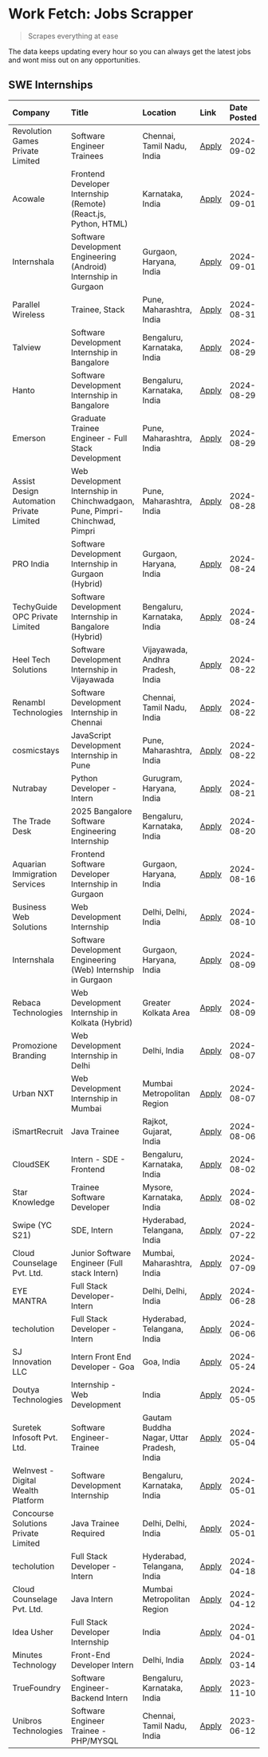 # Work Fetch: Jobs Scrapper
> Scrapes everything at ease

The data keeps updating every hour so you can always get the latest jobs and wont miss out on any opportunities.

## SWE Internships
<!--START_SECTION:workfetch-->
| Company                                  | Title                                                                       | Location                                  | Link                                                                                                                                                                                                                                                                                                                   | Date Posted   |
|:-----------------------------------------|:----------------------------------------------------------------------------|:------------------------------------------|:-----------------------------------------------------------------------------------------------------------------------------------------------------------------------------------------------------------------------------------------------------------------------------------------------------------------------|:--------------|
| Revolution Games Private Limited         | Software Engineer Trainees                                                  | Chennai, Tamil Nadu, India                | [Apply](https://in.linkedin.com/jobs/view/software-engineer-trainees-at-revolution-games-private-limited-4015912927?position=14&pageNum=0&refId=b%2BEh5xwgTpvx8hC1IexEQg%3D%3D&trackingId=5TBOh8MhPGMEmnMzHe74JA%3D%3D&trk=public_jobs_jserp-result_search-card)                                                       | 2024-09-02    |
| Acowale                                  | Frontend Developer Internship (Remote) (React.js, Python, HTML)             | Karnataka, India                          | [Apply](https://in.linkedin.com/jobs/view/frontend-developer-internship-remote-react-js-python-html-at-acowale-4014663920?position=4&pageNum=0&refId=b%2BEh5xwgTpvx8hC1IexEQg%3D%3D&trackingId=6fBwY6vIzI8AHXtDRZqFUQ%3D%3D&trk=public_jobs_jserp-result_search-card)                                                  | 2024-09-01    |
| Internshala                              | Software Development Engineering (Android) Internship in Gurgaon            | Gurgaon, Haryana, India                   | [Apply](https://in.linkedin.com/jobs/view/software-development-engineering-android-internship-in-gurgaon-at-internshala-4015471580?position=20&pageNum=0&refId=b%2BEh5xwgTpvx8hC1IexEQg%3D%3D&trackingId=UOvQGFrrBoFWMpRrWALMAw%3D%3D&trk=public_jobs_jserp-result_search-card)                                        | 2024-09-01    |
| Parallel Wireless                        | Trainee, Stack                                                              | Pune, Maharashtra, India                  | [Apply](https://in.linkedin.com/jobs/view/trainee-stack-at-parallel-wireless-3905689841?position=48&pageNum=0&refId=b%2BEh5xwgTpvx8hC1IexEQg%3D%3D&trackingId=Y4ZrDWq2nzS6B65pZ4NfDA%3D%3D&trk=public_jobs_jserp-result_search-card)                                                                                   | 2024-08-31    |
| Talview                                  | Software Development Internship in Bangalore                                | Bengaluru, Karnataka, India               | [Apply](https://in.linkedin.com/jobs/view/software-development-internship-in-bangalore-at-talview-4012997749?position=6&pageNum=0&refId=b%2BEh5xwgTpvx8hC1IexEQg%3D%3D&trackingId=FCLvdutRwnGzjxWInyRMAg%3D%3D&trk=public_jobs_jserp-result_search-card)                                                               | 2024-08-29    |
| Hanto                                    | Software Development Internship in Bangalore                                | Bengaluru, Karnataka, India               | [Apply](https://in.linkedin.com/jobs/view/software-development-internship-in-bangalore-at-hanto-4013200427?position=11&pageNum=0&refId=b%2BEh5xwgTpvx8hC1IexEQg%3D%3D&trackingId=ZEUiQK2zHy5feA7ZYjJ5Ug%3D%3D&trk=public_jobs_jserp-result_search-card)                                                                | 2024-08-29    |
| Emerson                                  | Graduate Trainee Engineer - Full Stack Development                          | Pune, Maharashtra, India                  | [Apply](https://in.linkedin.com/jobs/view/graduate-trainee-engineer-full-stack-development-at-emerson-4012695874?position=41&pageNum=0&refId=b%2BEh5xwgTpvx8hC1IexEQg%3D%3D&trackingId=byRxTE70%2FKcaoQ5prZfPuA%3D%3D&trk=public_jobs_jserp-result_search-card)                                                        | 2024-08-29    |
| Assist Design Automation Private Limited | Web Development Internship in Chinchwadgaon, Pune, Pimpri-Chinchwad, Pimpri | Pune, Maharashtra, India                  | [Apply](https://in.linkedin.com/jobs/view/web-development-internship-in-chinchwadgaon-pune-pimpri-chinchwad-pimpri-at-assist-design-automation-private-limited-4010147193?position=50&pageNum=0&refId=b%2BEh5xwgTpvx8hC1IexEQg%3D%3D&trackingId=zyNe87WwnyVOwgkWb8yihg%3D%3D&trk=public_jobs_jserp-result_search-card) | 2024-08-28    |
| PRO India                                | Software Development Internship in Gurgaon (Hybrid)                         | Gurgaon, Haryana, India                   | [Apply](https://in.linkedin.com/jobs/view/software-development-internship-in-gurgaon-hybrid-at-pro-india-4009587664?position=34&pageNum=0&refId=b%2BEh5xwgTpvx8hC1IexEQg%3D%3D&trackingId=0vxunCliM1OhIver1hsRCg%3D%3D&trk=public_jobs_jserp-result_search-card)                                                       | 2024-08-24    |
| TechyGuide OPC Private Limited           | Software Development Internship in Bangalore (Hybrid)                       | Bengaluru, Karnataka, India               | [Apply](https://in.linkedin.com/jobs/view/software-development-internship-in-bangalore-hybrid-at-techyguide-opc-private-limited-4009591646?position=42&pageNum=0&refId=b%2BEh5xwgTpvx8hC1IexEQg%3D%3D&trackingId=WGMpt1jmJAya4r0kmjlzJQ%3D%3D&trk=public_jobs_jserp-result_search-card)                                | 2024-08-24    |
| Heel Tech Solutions                      | Software Development Internship in Vijayawada                               | Vijayawada, Andhra Pradesh, India         | [Apply](https://in.linkedin.com/jobs/view/software-development-internship-in-vijayawada-at-heel-tech-solutions-4007906692?position=27&pageNum=0&refId=b%2BEh5xwgTpvx8hC1IexEQg%3D%3D&trackingId=rbBjOX37ORRK4RP6QoimiQ%3D%3D&trk=public_jobs_jserp-result_search-card)                                                 | 2024-08-22    |
| Renambl Technologies                     | Software Development Internship in Chennai                                  | Chennai, Tamil Nadu, India                | [Apply](https://in.linkedin.com/jobs/view/software-development-internship-in-chennai-at-renambl-technologies-4007910299?position=35&pageNum=0&refId=b%2BEh5xwgTpvx8hC1IexEQg%3D%3D&trackingId=9r8wXMM6lOeMJet4osIB1w%3D%3D&trk=public_jobs_jserp-result_search-card)                                                   | 2024-08-22    |
| cosmicstays                              | JavaScript Development Internship in Pune                                   | Pune, Maharashtra, India                  | [Apply](https://in.linkedin.com/jobs/view/javascript-development-internship-in-pune-at-cosmicstays-4007904825?position=47&pageNum=0&refId=b%2BEh5xwgTpvx8hC1IexEQg%3D%3D&trackingId=Hg75VssbI9pJICVSbgCuiw%3D%3D&trk=public_jobs_jserp-result_search-card)                                                             | 2024-08-22    |
| Nutrabay                                 | Python Developer - Intern                                                   | Gurugram, Haryana, India                  | [Apply](https://in.linkedin.com/jobs/view/python-developer-intern-at-nutrabay-4003909226?position=32&pageNum=0&refId=b%2BEh5xwgTpvx8hC1IexEQg%3D%3D&trackingId=mgO%2Bgm%2F3t21ZyTyamL1Pbw%3D%3D&trk=public_jobs_jserp-result_search-card)                                                                              | 2024-08-21    |
| The Trade Desk                           | 2025 Bangalore Software Engineering Internship                              | Bengaluru, Karnataka, India               | [Apply](https://in.linkedin.com/jobs/view/2025-bangalore-software-engineering-internship-at-the-trade-desk-3987456531?position=8&pageNum=0&refId=b%2BEh5xwgTpvx8hC1IexEQg%3D%3D&trackingId=iedU0Kkh%2Fe6gkVTsJfjxXg%3D%3D&trk=public_jobs_jserp-result_search-card)                                                    | 2024-08-20    |
| Aquarian Immigration Services            | Frontend Software Developer Internship in Gurgaon                           | Gurgaon, Haryana, India                   | [Apply](https://in.linkedin.com/jobs/view/frontend-software-developer-internship-in-gurgaon-at-aquarian-immigration-services-4003119832?position=58&pageNum=0&refId=b%2BEh5xwgTpvx8hC1IexEQg%3D%3D&trackingId=T%2B9tz%2Fk4oZk%2FY%2BRdlAKk%2Fw%3D%3D&trk=public_jobs_jserp-result_search-card)                         | 2024-08-16    |
| Business Web Solutions                   | Web Development Internship                                                  | Delhi, Delhi, India                       | [Apply](https://in.linkedin.com/jobs/view/web-development-internship-at-business-web-solutions-3997105289?position=53&pageNum=0&refId=b%2BEh5xwgTpvx8hC1IexEQg%3D%3D&trackingId=ueqEQ0YcIWiSWnBSlTxD0w%3D%3D&trk=public_jobs_jserp-result_search-card)                                                                 | 2024-08-10    |
| Internshala                              | Software Development Engineering (Web) Internship in Gurgaon                | Gurgaon, Haryana, India                   | [Apply](https://in.linkedin.com/jobs/view/software-development-engineering-web-internship-in-gurgaon-at-internshala-3997620471?position=3&pageNum=0&refId=b%2BEh5xwgTpvx8hC1IexEQg%3D%3D&trackingId=1pNF%2FEdyQ1onnDrOSsmnow%3D%3D&trk=public_jobs_jserp-result_search-card)                                           | 2024-08-09    |
| Rebaca Technologies                      | Web Development Internship in Kolkata (Hybrid)                              | Greater Kolkata Area                      | [Apply](https://in.linkedin.com/jobs/view/web-development-internship-in-kolkata-hybrid-at-rebaca-technologies-3997621369?position=37&pageNum=0&refId=b%2BEh5xwgTpvx8hC1IexEQg%3D%3D&trackingId=aVn1kcLRKiqjbattiUVkBQ%3D%3D&trk=public_jobs_jserp-result_search-card)                                                  | 2024-08-09    |
| Promozione Branding                      | Web Development Internship in Delhi                                         | Delhi, India                              | [Apply](https://in.linkedin.com/jobs/view/web-development-internship-in-delhi-at-promozione-branding-3995559880?position=24&pageNum=0&refId=b%2BEh5xwgTpvx8hC1IexEQg%3D%3D&trackingId=2PfuQHZRuvlZrHrKiu%2BlXQ%3D%3D&trk=public_jobs_jserp-result_search-card)                                                         | 2024-08-07    |
| Urban NXT                                | Web Development Internship in Mumbai                                        | Mumbai Metropolitan Region                | [Apply](https://in.linkedin.com/jobs/view/web-development-internship-in-mumbai-at-urban-nxt-3995561641?position=56&pageNum=0&refId=b%2BEh5xwgTpvx8hC1IexEQg%3D%3D&trackingId=QweXFYeHEQyd6fasEoP5CQ%3D%3D&trk=public_jobs_jserp-result_search-card)                                                                    | 2024-08-07    |
| iSmartRecruit                            | Java Trainee                                                                | Rajkot, Gujarat, India                    | [Apply](https://in.linkedin.com/jobs/view/java-trainee-at-ismartrecruit-3992301825?position=29&pageNum=0&refId=b%2BEh5xwgTpvx8hC1IexEQg%3D%3D&trackingId=xxdWf6zbahfl%2F3wAaIzcgQ%3D%3D&trk=public_jobs_jserp-result_search-card)                                                                                      | 2024-08-06    |
| CloudSEK                                 | Intern - SDE - Frontend                                                     | Bengaluru, Karnataka, India               | [Apply](https://in.linkedin.com/jobs/view/intern-sde-frontend-at-cloudsek-3991574495?position=21&pageNum=0&refId=b%2BEh5xwgTpvx8hC1IexEQg%3D%3D&trackingId=6Rj0J%2FycHXEpR7%2BgvxK2Ww%3D%3D&trk=public_jobs_jserp-result_search-card)                                                                                  | 2024-08-02    |
| Star Knowledge                           | Trainee Software Developer                                                  | Mysore, Karnataka, India                  | [Apply](https://in.linkedin.com/jobs/view/trainee-software-developer-at-star-knowledge-3991516161?position=49&pageNum=0&refId=b%2BEh5xwgTpvx8hC1IexEQg%3D%3D&trackingId=SHXivMenfiPxZSF0qFqskA%3D%3D&trk=public_jobs_jserp-result_search-card)                                                                         | 2024-08-02    |
| Swipe (YC S21)                           | SDE, Intern                                                                 | Hyderabad, Telangana, India               | [Apply](https://in.linkedin.com/jobs/view/sde-intern-at-swipe-yc-s21-3980368092?position=54&pageNum=0&refId=b%2BEh5xwgTpvx8hC1IexEQg%3D%3D&trackingId=Bw%2BGyyD%2FWWSsXpAYldutNg%3D%3D&trk=public_jobs_jserp-result_search-card)                                                                                       | 2024-07-22    |
| Cloud Counselage Pvt. Ltd.               | Junior Software Engineer (Full stack Intern)                                | Mumbai, Maharashtra, India                | [Apply](https://in.linkedin.com/jobs/view/junior-software-engineer-full-stack-intern-at-cloud-counselage-pvt-ltd-3967725851?position=18&pageNum=0&refId=b%2BEh5xwgTpvx8hC1IexEQg%3D%3D&trackingId=xRZS7Bw%2FX6qJTvK8M8E8%2Fg%3D%3D&trk=public_jobs_jserp-result_search-card)                                           | 2024-07-09    |
| EYE MANTRA                               | Full Stack Developer- Intern                                                | Delhi, Delhi, India                       | [Apply](https://in.linkedin.com/jobs/view/full-stack-developer-intern-at-eye-mantra-3960988037?position=45&pageNum=0&refId=b%2BEh5xwgTpvx8hC1IexEQg%3D%3D&trackingId=l6dTKkxBewHM19cFP8LJIg%3D%3D&trk=public_jobs_jserp-result_search-card)                                                                            | 2024-06-28    |
| techolution                              | Full Stack Developer - Intern                                               | Hyderabad, Telangana, India               | [Apply](https://in.linkedin.com/jobs/view/full-stack-developer-intern-at-techolution-3947911862?position=51&pageNum=0&refId=b%2BEh5xwgTpvx8hC1IexEQg%3D%3D&trackingId=I%2F3p9Tne5GTdtkWAvqUaqg%3D%3D&trk=public_jobs_jserp-result_search-card)                                                                         | 2024-06-06    |
| SJ Innovation LLC                        | Intern Front End Developer - Goa                                            | Goa, India                                | [Apply](https://in.linkedin.com/jobs/view/intern-front-end-developer-goa-at-sj-innovation-llc-3931678611?position=15&pageNum=0&refId=b%2BEh5xwgTpvx8hC1IexEQg%3D%3D&trackingId=51kGubgUpsnB1pxxusf6Pw%3D%3D&trk=public_jobs_jserp-result_search-card)                                                                  | 2024-05-24    |
| Doutya Technologies                      | Internship - Web Development                                                | India                                     | [Apply](https://in.linkedin.com/jobs/view/internship-web-development-at-doutya-technologies-3915234831?position=60&pageNum=0&refId=b%2BEh5xwgTpvx8hC1IexEQg%3D%3D&trackingId=n4%2Bkgd3nziiBqNpeALeoag%3D%3D&trk=public_jobs_jserp-result_search-card)                                                                  | 2024-05-05    |
| Suretek Infosoft Pvt. Ltd.               | Software Engineer-Trainee                                                   | Gautam Buddha Nagar, Uttar Pradesh, India | [Apply](https://in.linkedin.com/jobs/view/software-engineer-trainee-at-suretek-infosoft-pvt-ltd-3916999948?position=38&pageNum=0&refId=b%2BEh5xwgTpvx8hC1IexEQg%3D%3D&trackingId=WUivz0Y1lPbYpamWRrgfEA%3D%3D&trk=public_jobs_jserp-result_search-card)                                                                | 2024-05-04    |
| WeInvest - Digital Wealth Platform       | Software Development Internship                                             | Bengaluru, Karnataka, India               | [Apply](https://in.linkedin.com/jobs/view/software-development-internship-at-weinvest-digital-wealth-platform-3912867225?position=2&pageNum=0&refId=b%2BEh5xwgTpvx8hC1IexEQg%3D%3D&trackingId=SvlHiTjUYcUu2AdfKdlwAg%3D%3D&trk=public_jobs_jserp-result_search-card)                                                   | 2024-05-01    |
| Concourse Solutions Private Limited      | Java Trainee Required                                                       | Delhi, Delhi, India                       | [Apply](https://in.linkedin.com/jobs/view/java-trainee-required-at-concourse-solutions-private-limited-3912869388?position=13&pageNum=0&refId=b%2BEh5xwgTpvx8hC1IexEQg%3D%3D&trackingId=zqFLJBGo7mg9IdE5jvmQbg%3D%3D&trk=public_jobs_jserp-result_search-card)                                                         | 2024-05-01    |
| techolution                              | Full Stack Developer - Intern                                               | Hyderabad, Telangana, India               | [Apply](https://in.linkedin.com/jobs/view/full-stack-developer-intern-at-techolution-3904814977?position=57&pageNum=0&refId=b%2BEh5xwgTpvx8hC1IexEQg%3D%3D&trackingId=K%2F1L8gcbBNZW6lQQpODBww%3D%3D&trk=public_jobs_jserp-result_search-card)                                                                         | 2024-04-18    |
| Cloud Counselage Pvt. Ltd.               | Java Intern                                                                 | Mumbai Metropolitan Region                | [Apply](https://in.linkedin.com/jobs/view/java-intern-at-cloud-counselage-pvt-ltd-3896025667?position=40&pageNum=0&refId=b%2BEh5xwgTpvx8hC1IexEQg%3D%3D&trackingId=RraxLpWlqShWuTffmIy9og%3D%3D&trk=public_jobs_jserp-result_search-card)                                                                              | 2024-04-12    |
| Idea Usher                               | Full Stack Developer Internship                                             | India                                     | [Apply](https://in.linkedin.com/jobs/view/full-stack-developer-internship-at-idea-usher-3879565540?position=25&pageNum=0&refId=b%2BEh5xwgTpvx8hC1IexEQg%3D%3D&trackingId=rJtMTHDCVp9eBJyJkRKdJA%3D%3D&trk=public_jobs_jserp-result_search-card)                                                                        | 2024-04-01    |
| Minutes Technology                       | Front-End Developer Intern                                                  | Delhi, India                              | [Apply](https://in.linkedin.com/jobs/view/front-end-developer-intern-at-minutes-technology-3853712549?position=23&pageNum=0&refId=b%2BEh5xwgTpvx8hC1IexEQg%3D%3D&trackingId=fTnyIuSeikQmFRVw34iCyw%3D%3D&trk=public_jobs_jserp-result_search-card)                                                                     | 2024-03-14    |
| TrueFoundry                              | Software Engineer-Backend Intern                                            | Bengaluru, Karnataka, India               | [Apply](https://in.linkedin.com/jobs/view/software-engineer-backend-intern-at-truefoundry-3779508170?position=43&pageNum=0&refId=b%2BEh5xwgTpvx8hC1IexEQg%3D%3D&trackingId=8%2FO2VrYfPfT8Itcn5%2FVZrQ%3D%3D&trk=public_jobs_jserp-result_search-card)                                                                  | 2023-11-10    |
| Unibros Technologies                     | Software Engineer Trainee - PHP/MYSQL                                       | Chennai, Tamil Nadu, India                | [Apply](https://in.linkedin.com/jobs/view/software-engineer-trainee-php-mysql-at-unibros-technologies-3656599241?position=46&pageNum=0&refId=b%2BEh5xwgTpvx8hC1IexEQg%3D%3D&trackingId=B79Hmgipq0YyWsbDHFurog%3D%3D&trk=public_jobs_jserp-result_search-card)                                                          | 2023-06-12    |
<!--END_SECTION:workfetch-->
